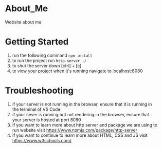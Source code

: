 # About_Me
Website about me

# Getting Started
1. run the following command `npm install`
2. to run the project run `http-server ./`
3. to shut the server down [ctrl] + [c]
4. to view your project when it's running navigate to localhost:8080

# Troubleshooting
1. if your server is not running in the browser, ensure that it is running in the terminal of VS Code 
2. if your sever is running but not rendering in the browser, ensure that your server is hosted at port 8080
3. if you want to learn more about http server and package we are using to run website visit https://www.npmjs.com/package/http-server
4. if you want to continue to learn more about HTML, CSS and JS visit https://www.w3schools.com/

